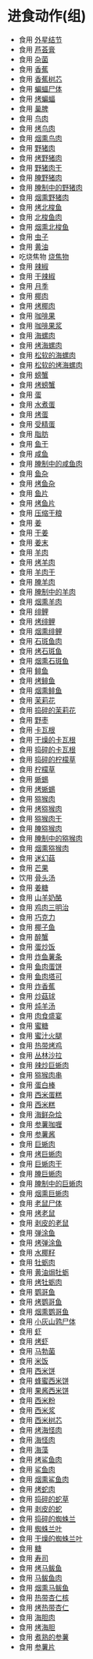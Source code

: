 # 进食动作(组)  
- 食用 [外星结节](AlienNodule.md)  
- 食用 [芦荟膏](AloeVeraGel.md)  
- 食用 [杂菌](AssortedMushrooms.md)  
- 食用 [香蕉](Banana.md)  
- 食用 [香蕉树芯](BananaStem.md)  
- 食用 [蝙蝠尸体](Bat.md)  
- 食用 [烤蝙蝠](BatCooked.md)  
- 食用 [巢脾](BeeHoneycomb.md)  
- 食用 [鸟肉](BirdMeat.md)  
- 食用 [烤鸟肉](BirdMeatCooked.md)  
- 食用 [烟熏鸟肉](BirdMeatSmoked.md)  
- 食用 [野猪肉](BoarMeat.md)  
- 食用 [烤野猪肉](BoarMeatCooked.md)  
- 食用 [野猪肉干](BoarMeatDried.md)  
- 食用 [腌野猪肉](BoarMeatSalted.md)  
- 食用 [腌制中的野猪肉](BoarMeatSaltedDrying.md)  
- 食用 [烟熏野猪肉](BoarMeatSmoked.md)  
- 食用 [烤北梭鱼](BonefishCooked.md)  
- 食用 [北梭鱼肉](BonefishMeat.md)  
- 食用 [烟熏北梭鱼](BonefishSmoked.md)  
- 食用 [虫子](Bugs.md)  
- 食用 [黄油](Butter.md)  
- 吃烧焦物 [烧焦物](CharredRemains.md)  
- 食用 [辣椒](Chilies.md)  
- 食用 [干辣椒](ChiliesDried.md)  
- 食用 [月季](ChinaRoseFlowers.md)  
- 食用 [椰肉](CoconutMeat.md)  
- 食用 [烤椰肉](CoconutMeatCooked.md)  
- 食用 [咖啡果](CoffeeBerries.md)  
- 食用 [咖啡果浆](CoffeeBerryPulp.md)  
- 食用 [海螺肉](ConchMeat.md)  
- 食用 [烤海螺肉](ConchMeatCooked.md)  
- 食用 [松软的海螺肉](ConchMeatSoft.md)  
- 食用 [松软的烤海螺肉](ConchMeatSoftCooked.md)  
- 食用 [螃蟹](Crab.md)  
- 食用 [烤螃蟹](CrabCooked.md)  
- 食用 [蛋](Egg.md)  
- 食用 [水煮蛋](EggBoiled.md)  
- 食用 [烤蛋](EggCooked.md)  
- 食用 [受精蛋](EggPartridgeFertilized.md)  
- 食用 [脂肪](Fat.md)  
- 食用 [鱼干](FishDried.md)  
- 食用 [咸鱼](FishSalted.md)  
- 食用 [腌制中的咸鱼肉](FishSaltedDrying.md)  
- 食用 [鱼杂](FishScraps.md)  
- 食用 [烤鱼杂](FishScrapsCooked.md)  
- 食用 [鱼片](FishSlices.md)  
- 食用 [烤鱼片](FishSlicesCooked.md)  
- 食用 [压缩干粮](FoodRation.md)  
- 食用 [姜](Ginger.md)  
- 食用 [干姜](GingerDried.md)  
- 食用 [姜末](GingerGround.md)  
- 食用 [羊肉](GoatMeat.md)  
- 食用 [烤羊肉](GoatMeatCooked.md)  
- 食用 [羊肉干](GoatMeatDried.md)  
- 食用 [腌羊肉](GoatMeatSalted.md)  
- 食用 [腌制中的羊肉](GoatMeatSaltedDrying.md)  
- 食用 [烟熏羊肉](GoatMeatSmoked.md)  
- 食用 [绯鲤](Goatfish.md)  
- 食用 [烤绯鲤](GoatfishCooked.md)  
- 食用 [烟熏绯鲤](GoatfishSmoked.md)  
- 食用 [石斑鱼肉](GrouperMeat.md)  
- 食用 [烤石斑鱼](GrouperMeatCooked.md)  
- 食用 [烟熏石斑鱼](GrouperMeatSmoked.md)  
- 食用 [鲱鱼](Herring.md)  
- 食用 [烤鲱鱼](HerringCooked.md)  
- 食用 [烟熏鲱鱼](HerringSmoked.md)  
- 食用 [茉莉花](JasmineFlowers.md)  
- 食用 [捣碎的茉莉花](JasmineFlowersGround.md)  
- 食用 [野枣](JujubeFruits.md)  
- 食用 [卡瓦根](KavaRoot.md)  
- 食用 [干燥的卡瓦根](KavaRootDried.md)  
- 食用 [捣碎的卡瓦根](KavaRootGround.md)  
- 食用 [捣碎的柠檬草](LemonGrassGround.md)  
- 食用 [柠檬草](LemongrassStalks.md)  
- 食用 [蜥蜴](Lizard.md)  
- 食用 [烤蜥蜴](LizardCooked.md)  
- 食用 [猕猴肉](MacaqueMeat.md)  
- 食用 [烤猕猴肉](MacaqueMeatCooked.md)  
- 食用 [猕猴肉干](MacaqueMeatDried.md)  
- 食用 [腌猕猴肉](MacaqueMeatSalted.md)  
- 食用 [腌制中的猕猴肉](MacaqueMeatSaltedDrying.md)  
- 食用 [烟熏猕猴肉](MacaqueMeatSmoked.md)  
- 食用 [迷幻菇](MagicMushrooms.md)  
- 食用 [芒果](Mango.md)  
- 饮用 [骨头汤](BoneBroth.md)  
- 食用 [姜糖](CandiedGinger.md)  
- 食用 [山羊奶酪](Cheese.md)  
- 食用 [鸡肉三明治](ChickenSandwich.md)  
- 食用 [巧克力](Chocolate.md)  
- 食用 [椰子鱼](CoconutFish.md)  
- 食用 [醉蟹](DrunkenCrab.md)  
- 食用 [蛋炒饭](EggFriedRice.md)  
- 食用 [炸鱼薯条](FishNChips.md)  
- 食用 [鱼肉蛋饼](FishOmelette.md)  
- 食用 [鱼肉塔可](FishTaco.md)  
- 食用 [炸香蕉](FriedBanana.md)  
- 食用 [炒菇球](FriedPuffballs.md)  
- 食用 [炖羊汤](GoatStew.md)  
- 食用 [肉食盛宴](HeartyFeast.md)  
- 食用 [蜜糖](HoneyCandy.md)  
- 食用 [蜜汁火腿](HoneyGlazedPork.md)  
- 食用 [热带烤鸡](IslandChicken.md)  
- 食用 [丛林沙拉](JungleSalad.md)  
- 食用 [辣炒巨蜥肉](LizardFry.md)  
- 食用 [猕猴肉串](MacaqueSkewers.md)  
- 食用 [蛋白棒](ProteinBar.md)  
- 食用 [西米蛋糕](SagoCake.md)  
- 食用 [西米糕](SagoSlime.md)  
- 食用 [海鲜杂烩](SeafoodCup.md)  
- 食用 [参薯咖喱](YamCurry.md)  
- 食用 [参薯酱](YamJam.md)  
- 食用 [巨蜥肉](MonitorMeat.md)  
- 食用 [烤巨蜥肉](MonitorMeatCooked.md)  
- 食用 [巨蜥肉干](MonitorMeatDried.md)  
- 食用 [腌巨蜥肉](MonitorMeatSalted.md)  
- 食用 [腌制中的巨蜥肉](MonitorMeatSaltedDrying.md)  
- 食用 [烟熏巨蜥肉](MonitorMeatSmoked.md)  
- 食用 [老鼠尸体](Mouse.md)  
- 食用 [烤老鼠](MouseCooked.md)  
- 食用 [剥皮的老鼠](MouseSkinned.md)  
- 食用 [弹涂鱼](Mudskipper.md)  
- 食用 [烤弹涂鱼](MudskipperCooked.md)  
- 食用 [水椰籽](NipaSeeds.md)  
- 食用 [牡蛎肉](OysterMeat.md)  
- 食用 [黄油焗牡蛎](OysterMeatBaked.md)  
- 食用 [烤牡蛎肉](OysterMeatCooked.md)  
- 食用 [鹦哥鱼](ParrotFish.md)  
- 食用 [烤鹦哥鱼](ParrotFishCooked.md)  
- 食用 [烟熏鹦哥鱼](ParrotFishSmoked.md)  
- 食用 [小灰山鹑尸体](PartridgeChickDead.md)  
- 食用 [虾](Prawns.md)  
- 食用 [烤虾](PrawnsCooked.md)  
- 食用 [马勃菌](Puffballs.md)  
- 食用 [米饭](RiceCooked.md)  
- 食用 [西米饼](SagoFlatbread.md)  
- 食用 [蜂蜜西米饼](SagoFlatbreadHoney.md)  
- 食用 [果酱西米饼](SagoFlatbreadJam.md)  
- 食用 [西米粉](SagoFlour.md)  
- 食用 [西米浆](SagoPulp.md)  
- 食用 [西米树芯](SagoSawdust.md)  
- 食用 [烤海怪肉](SeahoundCooked.md)  
- 食用 [海怪肉](Seahoundmeat.md)  
- 食用 [海藻](Seaweed.md)  
- 食用 [烤鲨鱼肉](SharkCooked.md)  
- 食用 [鲨鱼肉](SharkMeat.md)  
- 食用 [烟熏鲨鱼肉](SharkSmoked.md)  
- 食用 [烤蛇肉](SnakeCooked.md)  
- 食用 [捣碎的蛇草](SnakeGrassGround.md)  
- 食用 [剥皮的蛇](SnakeSkinned.md)  
- 食用 [捣碎的蜘蛛兰](SpiderLilyGround.md)  
- 食用 [蜘蛛兰叶](SpiderLilyLeaves.md)  
- 食用 [干燥的蜘蛛兰叶](SpiderLilyLeavesDried.md)  
- 食用 [糖](Sugar.md)  
- 食用 [寿司](Sushi.md)  
- 食用 [烤马鲅鱼](ThreadfinCooked.md)  
- 食用 [马鲅鱼肉](ThreadfinMeat.md)  
- 食用 [烟熏马鲅鱼](ThreadfinSmoked.md)  
- 食用 [热带杏仁核](TropicalAlmondKernels.md)  
- 食用 [烤热带杏仁](TropicalAlmondsRoasted.md)  
- 食用 [海胆肉](UrchinMeat.md)  
- 食用 [烤海胆](UrchinMeatCooked.md)  
- 食用 [煮熟的参薯](YamBoiled.md)  
- 食用 [参薯片](YamCut.md)  
